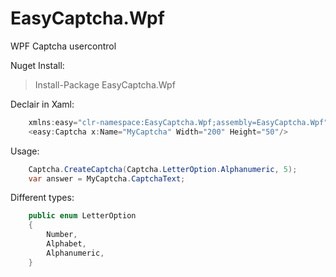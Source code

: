 # EasyCaptcha.Wpf
WPF Captcha usercontrol

Nuget Install:  
>Install-Package EasyCaptcha.Wpf

Declair in Xaml:  
```C#
    xmlns:easy="clr-namespace:EasyCaptcha.Wpf;assembly=EasyCaptcha.Wpf"
    <easy:Captcha x:Name="MyCaptcha" Width="200" Height="50"/>
````

Usage:  
```C#
    Captcha.CreateCaptcha(Captcha.LetterOption.Alphanumeric, 5);
    var answer = MyCaptcha.CaptchaText;
````

Different types:
```C#
    public enum LetterOption
    {
        Number,
        Alphabet,
        Alphanumeric,
    }
````
